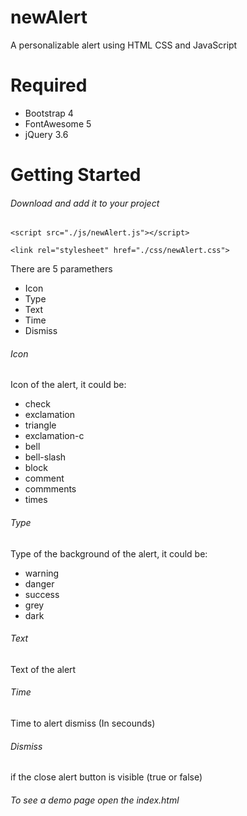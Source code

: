 # newAlert
A personalizable alert using HTML CSS and JavaScript

# Required 
- Bootstrap 4
- FontAwesome 5
- jQuery 3.6

# Getting Started

###### Download and add it to your project
```
<script src="./js/newAlert.js"></script>

<link rel="stylesheet" href="./css/newAlert.css">
```

There are 5 paramethers
- Icon 
- Type
- Text
- Time
- Dismiss

###### Icon
Icon of the alert, it could be:
- check
- exclamation
- triangle
- exclamation-c
- bell
- bell-slash
- block
- comment
- commments
- times

###### Type
Type of the background of the alert, it could be:
- warning
- danger
- success
- grey
- dark

###### Text
Text of the alert

###### Time
Time to alert dismiss (In secounds)

###### Dismiss
if the close alert button is visible
(true or false)

###### To see a demo page open the index.html 
